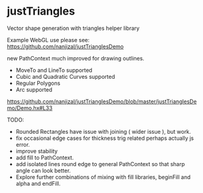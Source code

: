 # justTriangles
Vector shape generation with triangles helper library

Example WebGL use please see:
https://github.com/nanjizal/justTrianglesDemo

new PathContext much improved for drawing outlines.
- MoveTo and LineTo supported
- Cubic and Quadratic Curves supported
- Regular Polygons
- Arc supported

https://github.com/nanjizal/justTrianglesDemo/blob/master/justTrianglesDemo/Demo.hx#L33

TODO:
- Rounded Rectangles have issue with joining ( wider issue ), but work.
- fix occasional edge cases for thickness trig related perhaps actually js error.
- improve stability
- add fill to PathContext.
- add isolated lines round edge to general PathContext so that sharp angle can look better.
- Explore further combinations of mixing with fill libraries, beginFill and alpha and endFill.
